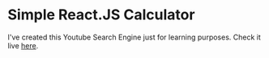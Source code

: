 # Simple React.JS Calculator

I've created this Youtube Search Engine just for learning purposes.
Check it live [here](https://maciekgrzybek.github.io/youtube-react-redux/).